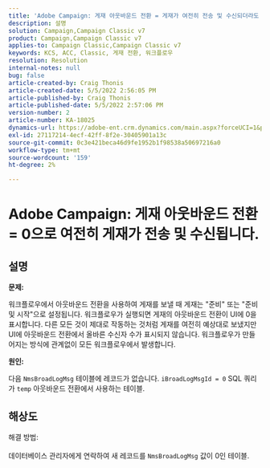 ```yaml
---
title: 'Adobe Campaign: 게재 아웃바운드 전환 = 게재가 여전히 전송 및 수신되더라도 0입니다.'
description: 설명
solution: Campaign,Campaign Classic v7
product: Campaign,Campaign Classic v7
applies-to: Campaign Classic,Campaign Classic v7
keywords: KCS, ACC, Classic, 게재 전환, 워크플로우
resolution: Resolution
internal-notes: null
bug: false
article-created-by: Craig Thonis
article-created-date: 5/5/2022 2:56:05 PM
article-published-by: Craig Thonis
article-published-date: 5/5/2022 2:57:06 PM
version-number: 2
article-number: KA-18025
dynamics-url: https://adobe-ent.crm.dynamics.com/main.aspx?forceUCI=1&pagetype=entityrecord&etn=knowledgearticle&id=9f658e78-83cc-ec11-a7b5-6045bd00d995
exl-id: 27117214-4ecf-42ff-8f2e-30405901a13c
source-git-commit: 0c3e421beca46d9fe1952b1f98538a50697216a0
workflow-type: tm+mt
source-wordcount: '159'
ht-degree: 2%

---
```


# Adobe Campaign: 게재 아웃바운드 전환 = 0으로 여전히 게재가 전송 및 수신됩니다.

## 설명


<b>문제:</b>

워크플로우에서 아웃바운드 전환을 사용하여 게재를 보낼 때 게재는 &quot;준비&quot; 또는 &quot;준비 및 시작&quot;으로 설정됩니다. 워크플로우가 실행되면 게재의 아웃바운드 전환이 UI에 0을 표시합니다. 다른 모든 것이 제대로 작동하는 것처럼 게재를 여전히 예상대로 보냈지만 UI에 아웃바운드 전환에서 올바른 수신자 수가 표시되지 않습니다. 워크플로우가 만들어지는 방식에 관계없이 모든 워크플로우에서 발생합니다.



<b>원인:</b>

다음 `NmsBroadLogMsg` 테이블에 레코드가 없습니다. `iBroadLogMsgId = 0` SQL 쿼리가 `temp` 아웃바운드 전환에서 사용하는 테이블.


## 해상도

해결 방법:<br><br>
데이터베이스 관리자에게 연락하여 새 레코드를 `NmsBroadLogMsg` 값이 0인 테이블.
